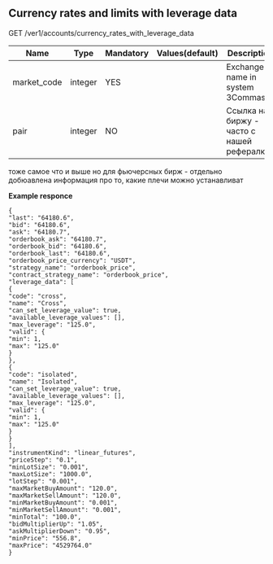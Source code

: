 ## Currency rates and limits with leverage data

GET /ver1/accounts/currency_rates_with_leverage_data

| Name | Type |	Mandatory |	Values(default)	| Description|
|------|------|-----------|-----------------|------------|
| market_code | integer	| YES |	| Exchange name in system 3Commas|
| pair | integer	| NO |	| Ссылка на биржу - часто с нашей рефералкой|



тоже самое что и выше но для фьючерсных бирж - отдельно добюавлена информация про то, какие плечи можно устанавливат


**Example responce**

```
{
"last": "64180.6",
"bid": "64180.6",
"ask": "64180.7",
"orderbook_ask": "64180.7",
"orderbook_bid": "64180.6",
"orderbook_last": "64180.6",
"orderbook_price_currency": "USDT",
"strategy_name": "orderbook_price",
"contract_strategy_name": "orderbook_price",
"leverage_data": [
{
"code": "cross",
"name": "Cross",
"can_set_leverage_value": true,
"available_leverage_values": [],
"max_leverage": "125.0",
"valid": {
"min": 1,
"max": "125.0"
}
},
{
"code": "isolated",
"name": "Isolated",
"can_set_leverage_value": true,
"available_leverage_values": [],
"max_leverage": "125.0",
"valid": {
"min": 1,
"max": "125.0"
}
}
],
"instrumentKind": "linear_futures",
"priceStep": "0.1",
"minLotSize": "0.001",
"maxLotSize": "1000.0",
"lotStep": "0.001",
"maxMarketBuyAmount": "120.0",
"maxMarketSellAmount": "120.0",
"minMarketBuyAmount": "0.001",
"minMarketSellAmount": "0.001",
"minTotal": "100.0",
"bidMultiplierUp": "1.05",
"askMultiplierDown": "0.95",
"minPrice": "556.8",
"maxPrice": "4529764.0"
}
```